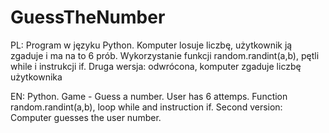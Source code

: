 # GuessTheNumber
PL: Program w języku Python. Komputer losuje liczbę, użytkownik ją zgaduje i ma na to 6 prób. Wykorzystanie funkcji random.randint(a,b), pętli while i instrukcji if.
Druga wersja: odwrócona, komputer zgaduje liczbę użytkownika

EN: Python. Game - Guess a number. User has 6 attemps. Function random.randint(a,b), loop while and instruction if.
Second version: Computer guesses the user number.
